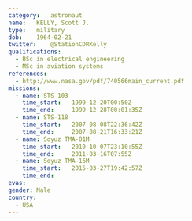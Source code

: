 ```yaml
---
category:	astronaut
name:	KELLY, Scott J.
type:	military
dob:	1964-02-21
twitter:	@StationCDRKelly
qualifications:
  - BSc in electrical engineering
  - MSc in aviation systems
references:
  - http://www.nasa.gov/pdf/740566main_current.pdf
missions:
  - name: STS-103
    time_start:   1999-12-20T00:50Z
    time_end:     1999-12-28T00:01:35Z
  - name: STS-118
    time_start:   2007-08-08T22:36:42Z
    time_end:     2007-08-21T16:33:21Z
  - name: Soyuz TMA-01M
    time_start:   2010-10-07T23:10:55Z
    time_end:     2011-03-16T07:55Z
  - name: Soyuz TMA-16M
    time_start:   2015-03-27T19:42:57Z
    time_end:     
evas:
gender:	Male
country:
  - USA
---
```

